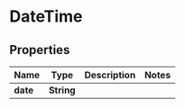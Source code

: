 
# DateTime

## Properties
Name | Type | Description | Notes
------------ | ------------- | ------------- | -------------
**date** | **String** |  | 




